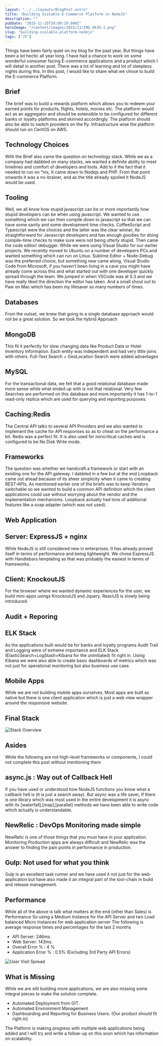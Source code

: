```yaml
---
layout: "../../layouts/BlogPost.astro"
title: "Building Scalable E-Commerce Platform in NodeJS"
description: ""
pubDate: "2015-11-25T20:09:29.000Z"
heroImage: "/content/images/2015/11/IMG_0639-1.png"
slug: "building-scalable-platform-nodejs"
tags: ["JS"]
---
```


Things have been fairly quiet on my blog for the past year, But things have been a lot hectic all year long. I have had a chance to work on some wonderful consumer facing E-commerce applications and a product which I will detail in another post. There was a lot of learning and lot of sleepless nights during this.
In this post, I would like to share what we chose to  build the E-commerce Platform.

## Brief

The brief was to build a rewards platform which allows you to redeem your earned points for products, flights, hotels, movies etc.
The platform would act as an aggregator and should be extensible to be configured for different banks or loyalty platforms and skinned accordingly. The platform should also be able to switch providers on the fly.
Infrastructure wise the platform should run on CentOS on AWS.

## Technology Choices

With the Brief also came the question on technology stack. While we as a company had dabbled on many stacks, we wanted a definite ability to meet timelines and comfort of developers and tools. Add to it the fact that it needed to run on *nix, It came down to Nodejs and PHP. From that point onwards it was a no-brainer, and as the title already spoiled it NodeJS would be used.

## Tooling

Well, we all know how stupid javascript can be or more importantly how stupid developers can be when using javascript. We wanted to use something which we can then compile down to javascript so that we can have some sanity and some development time checks.
CoffeeScript and Typescript were the choices and the latter was the clear winner, Its straightforward for Javascript developers and has enough goodies for doing compile-time checks to make sure were not being utterly stupid. 
Then came the code editor/ debugger. While we were using Visual Studio for our earlier projects. We recently moved to Ubuntu on a number of developers PCs and wanted something which can run on Linux. Sublime Editor + Node-Debug was the preferred choice, but something new came along, Visual Studio Code from Microsoft, if you haven't been living in a cave you might have already come across this and what started out with one developer quickly spread through the team. We jumped in when VSCode was at 0.3 and we  have really liked the direction the editor has taken.
 And a small shout out to Paw on Mac which has been my lifesaver so many numbers of times.

## Databases
From the outset, we knew that going to a single database approach would not be a great solution. So we took the hybrid Approach

## MongoDB
This fit it perfectly for slow changing data like Product Data or Hotel Inventory Information. Each entity was independent and had very little joins with others. Full-Text Search + GeoLocation Search were added advantages

## MySQL
For the transactional data, we felt that a good relational database made more sense while what ended up with is not that relational. Very few Searches are performed on this database and more importantly it has 1-to-1 read-only replica which are used for querying and reporting purposes.

## Caching:Redis
The Central API talks to several API Providers and we also wanted to implement the cache for API responses so as to cheat on the performance a bit. Redis was a perfect fit. It is also used for noncritical caches and is configured to be No Disk Write mode.


## Frameworks
The question was whether we handcraft a framework or start with an existing one for the API gateway. I dabbled in a few but at the end Loopback came out ahead because of its sheer simplicity when it came to creating REST-APIs, As mentioned earlier one of the briefs was to keep Vendors switchable so we wanted to build a common API definition which the client applications could use without worrying about the vendor and the implementation mechanisms. Loopback actually had tons of additional features like a soap adapter (which was not used).

## Web Application

## Server: ExpressJS + nginx

While NodeJS is still considered new in enterprises. It has already proved itself in terms of performance and being lightweight. We chose ExpressJS with Handlebars templating as that was probably the easiest in terms of frameworks.

## Client: KnockoutJS

For the browser where we wanted dynamic experiences for the user, we build mini-apps usings KnockoutJS and Jquery. ReactJS is slowly being introduced.

## Audit + Reporing

## ELK Stack
As the applications built would be for banks and loyalty programs Audit Trail and Logging were of extreme importance and ELK Stack (ElasticSearch+LogStash+Kibana for the uninitiated) fit right in. Using Kibana we were also able to create basic dashboards of metrics which was not just for operational monitoring but also business use case.

## Mobile Apps 
While we are not building mobile apps ourselves, Most apps are built as native but there is one client application which is just a web view wrapper around the responsive website.

## Final Stack

![Stack Overview](/content/images/2015/11/Stack.png)

## Asides

While the following are not high-level frameworks or components, I could not complete this post without mentioning them

## async.js : Way out of Callback Hell
If you have used or understood how NodeJS functions you know what a callback hell is (it is just a search away). But async was a life saver, If there is one library which was most used in the entire development it is async with its [waterfall],[map],[parallel] methods we have been able to write code which actually is understandable.

## NewRelic : DevOps Monitoring made simple
NewRelic is one of those things that you must have in your application. Monitoring Production apps are always difficult and NewRelic was the answer to finding the pain points in performance in production.

## Gulp: Not used for what you think
Gulp is an excellent task runner and we have used it not just for the web-application but have also made it an integral part of the tool-chain in build and release management.


## Performance
While all of the above is talk what matters at the end (other than Sales) is Performance 
So using a Medium Instance for the API Server and two Load balanced Micro Instances for web application server The following is average response times and percentages for the last 2 months 

- API Server: 246ms.
- Web Server: 143ms.
- Overall Error % : 4 %
- Application Error % : 0.5% (Excluding 3rd Party API Errors)

![User Visit Spread](/content/images/2015/11/IMG_0639-1.png)


## What is Missing
While we are still building more applications, we are also missing some integral pieces to make the solution complete.

- Automated Deployment from GIT.
- Automated Environment Management 
- Dashboarding and Reporting for Business Users. (Our product should fit right in)


The Platform is making progress with multiple web applications being added and I will try and write a follow-up on this soon which has information on scalability.
